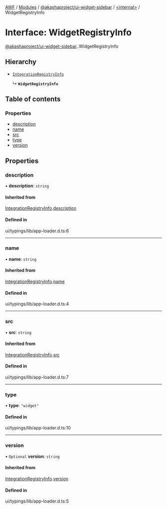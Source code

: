 [AWF](../README.md) / [Modules](../modules.md) / [@akashaproject/ui-widget-sidebar](../modules/akashaproject_ui_widget_sidebar.md) / [<internal\>](../modules/akashaproject_ui_widget_sidebar._internal_.md) / WidgetRegistryInfo

# Interface: WidgetRegistryInfo

[@akashaproject/ui-widget-sidebar](../modules/akashaproject_ui_widget_sidebar.md).[<internal>](../modules/akashaproject_ui_widget_sidebar._internal_.md).WidgetRegistryInfo

## Hierarchy

- [`IntegrationRegistryInfo`](akashaproject_ui_widget_sidebar._internal_.IntegrationRegistryInfo.md)

  ↳ **`WidgetRegistryInfo`**

## Table of contents

### Properties

- [description](akashaproject_ui_widget_sidebar._internal_.WidgetRegistryInfo.md#description)
- [name](akashaproject_ui_widget_sidebar._internal_.WidgetRegistryInfo.md#name)
- [src](akashaproject_ui_widget_sidebar._internal_.WidgetRegistryInfo.md#src)
- [type](akashaproject_ui_widget_sidebar._internal_.WidgetRegistryInfo.md#type)
- [version](akashaproject_ui_widget_sidebar._internal_.WidgetRegistryInfo.md#version)

## Properties

### description

• **description**: `string`

#### Inherited from

[IntegrationRegistryInfo](akashaproject_ui_widget_sidebar._internal_.IntegrationRegistryInfo.md).[description](akashaproject_ui_widget_sidebar._internal_.IntegrationRegistryInfo.md#description)

#### Defined in

ui/typings/lib/app-loader.d.ts:6

___

### name

• **name**: `string`

#### Inherited from

[IntegrationRegistryInfo](akashaproject_ui_widget_sidebar._internal_.IntegrationRegistryInfo.md).[name](akashaproject_ui_widget_sidebar._internal_.IntegrationRegistryInfo.md#name)

#### Defined in

ui/typings/lib/app-loader.d.ts:4

___

### src

• **src**: `string`

#### Inherited from

[IntegrationRegistryInfo](akashaproject_ui_widget_sidebar._internal_.IntegrationRegistryInfo.md).[src](akashaproject_ui_widget_sidebar._internal_.IntegrationRegistryInfo.md#src)

#### Defined in

ui/typings/lib/app-loader.d.ts:7

___

### type

• **type**: ``"widget"``

#### Defined in

ui/typings/lib/app-loader.d.ts:10

___

### version

• `Optional` **version**: `string`

#### Inherited from

[IntegrationRegistryInfo](akashaproject_ui_widget_sidebar._internal_.IntegrationRegistryInfo.md).[version](akashaproject_ui_widget_sidebar._internal_.IntegrationRegistryInfo.md#version)

#### Defined in

ui/typings/lib/app-loader.d.ts:5
